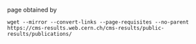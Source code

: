 page obtained by

```
wget --mirror --convert-links --page-requisites --no-parent https://cms-results.web.cern.ch/cms-results/public-results/publications/
```